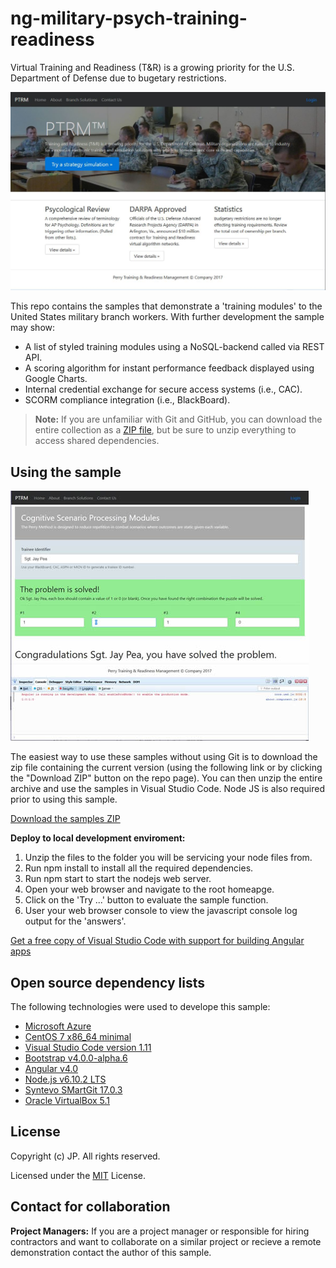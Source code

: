 # ng-military-psych-training-readiness
Virtual Training and Readiness (T&amp;R) is a growing priority for the U.S. Department of Defense due to bugetary restrictions.

![Screen shot](https://github.com/185SE14THST/ng-military-psych-training-readiness/blob/master/sample.jpg "Sample #1")

This repo contains the samples that demonstrate a 'training modules' to the United States military branch workers. With further development the sample may show:
* A list of styled training modules using a NoSQL-backend called via REST API.
* A scoring algorithm for instant performance feedback displayed using Google Charts.
* Internal credential exchange for secure access systems (i.e., CAC).
* SCORM compliance integration (i.e., BlackBoard).

> **Note:** If you are unfamiliar with Git and GitHub, you can download the entire collection as a 
> [ZIP file](https://github.com/185SE14THST/ng-military-psych-training-readiness/archive/master.zip), but be 
> sure to unzip everything to access shared dependencies. 

## Using the sample

![Screen shot](https://github.com/185SE14THST/ng-military-psych-training-readiness/blob/master/sample2.jpg "Sample #2")

The easiest way to use these samples without using Git is to download the zip file containing the current version (using the following link or by clicking the "Download ZIP" button on the repo page). You can then unzip the entire archive and use the samples in Visual Studio Code. Node JS is also required prior to using this sample.

   [Download the samples ZIP](../../archive/master.zip)

   **Deploy to local development enviroment:** 
   1. Unzip the files to the folder you will be servicing your node files from.
   2. Run npm install to install all the required dependencies.   
   3. Run npm start to start the nodejs web server.
   4. Open your web browser and navigate to the root homeapge.
   5. Click on the 'Try ...' button to evaluate the sample function.
   6. User your web browser console to view the javascript console log output for the 'answers'.

[Get a free copy of Visual Studio Code with support for building Angular apps](https://code.visualstudio.com/download)

## Open source dependency lists
The following technologies were used to develope this sample:
* [Microsoft Azure](https://azure.microsoft.com/en-us/)
* [CentOS 7 x86_64 minimal](https://www.centos.org/)
* [Visual Studio Code version 1.11](https://code.visualstudio.com/)
* [Bootstrap v4.0.0-alpha.6](https://v4-alpha.getbootstrap.com/)
* [Angular v4.0](https://angular.io/)
* [Node.js v6.10.2 LTS](http://nodejs.com/)
* [Syntevo SMartGit 17.0.3](http://www.syntevo.com/smartgit/)
* [Oracle VirtualBox 5.1](https://www.virtualbox.org/)


## License

Copyright (c) JP. All rights reserved.

Licensed under the [MIT](LICENSE.txt) License.

## Contact for collaboration
**Project Managers:** If you are a project manager or responsible for hiring contractors and want to collaborate on a similar project or recieve a remote demonstration contact the author of this sample.


